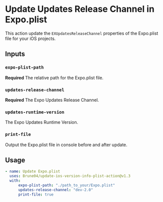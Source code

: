 # Update Updates Release Channel in Expo.plist

This action update the `EXUpdatesReleaseChannel` properties of the Expo.plist file for your iOS projects.

## Inputs

### `expo-plist-path`

**Required** The relative path for the Expo.plist file.

### `updates-release-channel`

**Required** The Expo Updates Release Channel.

### `updates-runtime-version`

The Expo Updates Runtime Version.

### `print-file`

Output the Expo.plist file in console before and after update.

## Usage

```yaml
- name: Update Expo.plist
  uses: Brune04/update-ios-version-info-plist-action@v1.3
  with:
      expo-plist-path: "./path_to_your/Expo.plist"
      updates-release-channel: "dev-2.0"
      print-file: true
```
